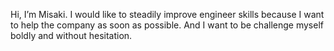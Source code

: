  Hi, I’m Misaki.
I would like to steadily improve engineer skills because I want to help the company as soon as possible. And I want to be 
challenge myself boldly and without hesitation.
